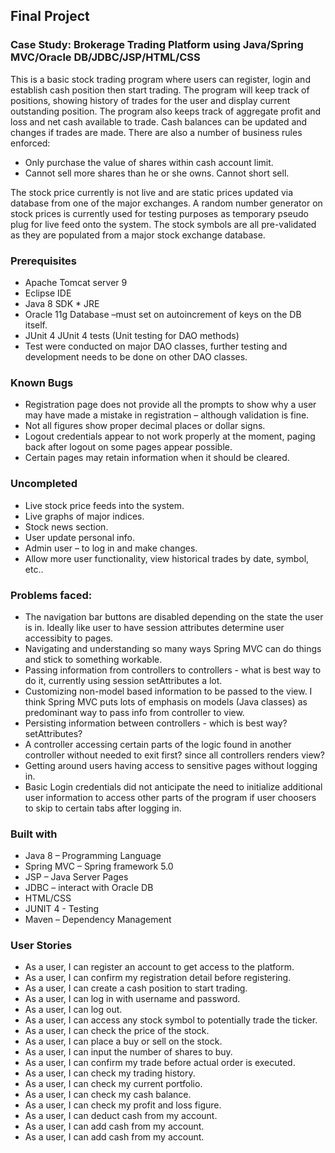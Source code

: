 ## Final Project

### Case Study: Brokerage Trading Platform using Java/Spring MVC/Oracle DB/JDBC/JSP/HTML/CSS

This is a basic stock trading program where users can register, login and establish cash position then start trading.
The program will keep track of positions, showing history of trades for the user and display current outstanding
position. The program also keeps track of aggregate profit and loss and net cash available to trade. Cash balances can
be updated and changes if trades are made. There are also a number of business rules enforced:

- Only purchase the value of shares within cash account limit. 
- Cannot sell more shares than he or she owns. Cannot short sell.

The stock price currently is not live and are static prices updated via database from one of the major exchanges. A random number generator on stock prices is currently used for testing purposes as temporary pseudo plug for live feed onto the system. The stock symbols are all pre-validated as they are populated from a major stock exchange database.

### Prerequisites

- Apache Tomcat server 9
- Eclipse IDE
- Java 8 SDK * JRE
- Oracle 11g Database –must set on autoincrement of keys on the DB itself.
- JUnit 4 JUnit 4 tests (Unit testing for DAO methods)
- Test were conducted on major DAO classes, further testing and development needs to be done on other DAO classes.

### Known Bugs

- Registration page does not provide all the prompts to show why a user may have made a mistake in registration – 
although validation is fine.
- Not all figures show proper decimal places or dollar signs. 
- Logout credentials appear to not work properly at the moment, paging back after logout on some pages appear possible.
- Certain pages may retain information when it should be cleared.

### Uncompleted

- Live stock price feeds into the system.
- Live graphs of major indices.
- Stock news section.
- User update personal info.
- Admin user – to log in and make changes.
- Allow more user functionality, view historical trades by date, symbol, etc..

### Problems faced:

- The navigation bar buttons are disabled depending on the state the user is in. Ideally like user to have session attributes determine user accessibity to pages.
- Navigating and understanding so many ways Spring MVC can do things and stick to something workable.
- Passing information from controllers to controllers - what is best way to do it, currently using session setAttributes a lot.
- Customizing non-model based information to be passed to the view. I think Spring MVC puts lots of emphasis on models (Java classes)
as predominant way to pass info from controller to view. 
- Persisting information between controllers - which is best way? setAttributes?
- A controller accessing certain parts of the logic found in another controller without needed to exit first? since all controllers renders view?
- Getting around users having access to sensitive pages without logging in.
- Basic Login credentials did not anticipate the need to initialize additional user information to access other parts of the program if user choosers to skip to certain tabs after logging in.

### Built with

- Java 8 – Programming Language
- Spring MVC – Spring framework 5.0
- JSP – Java Server Pages
- JDBC – interact with Oracle DB
- HTML/CSS
- JUNIT 4 - Testing
- Maven – Dependency Management

### User Stories

- As a user, I can register an account to get access to the platform.
- As a user, I can confirm my registration detail before registering.
- As a user, I can create a cash position to start trading.
- As a user, I can log in with username and password.
- As a user, I can log out.
- As a user, I can access any stock symbol to potentially trade the ticker.
- As a user, I can check the price of the stock.
- As a user, I can place a buy or sell on the stock.
- As a user, I can input the number of shares to buy.
- As a user, I can confirm my trade before actual order is executed.
- As a user, I can check my trading history.
- As a user, I can check my current portfolio.
- As a user, I can check my cash balance.
- As a user, I can check my profit and loss figure.
- As a user, I can deduct cash from my account.
- As a user, I can add cash from my account.
- As a user, I can add cash from my account.
